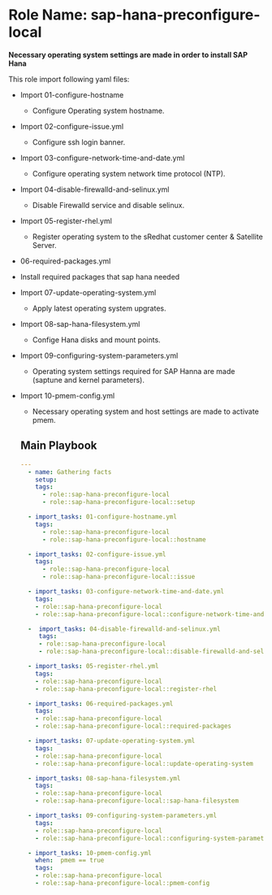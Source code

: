 Role Name: sap-hana-preconfigure-local
=========

**Necessary operating system settings are made in order to install SAP Hana**

This role import following yaml files:

- Import 01-configure-hostname
  - Configure Operating system hostname.
- Import 02-configure-issue.yml
  - Configure ssh login banner.
- Import 03-configure-network-time-and-date.yml
  - Configure operating system network time protocol (NTP).
- Import 04-disable-firewalld-and-selinux.yml
  - Disable Firewalld service and disable selinux.
- Import 05-register-rhel.yml
  - Register operating system to the sRedhat customer center & Satellite Server.
- 06-required-packages.yml
 - Install required packages that sap hana needed
- Import 07-update-operating-system.yml
  - Apply latest operating system upgrates.
- Import 08-sap-hana-filesystem.yml
  - Confige Hana disks and mount points.
- Import 09-configuring-system-parameters.yml
  -  Operating system settings required for SAP Hanna are made (saptune and kernel parameters).
- Import 10-pmem-config.yml
  - Necessary operating system and host settings are made to activate pmem.

  Main Playbook
  ----------------

  ```yaml
  ---
    - name: Gathering facts
      setup:
      tags:
        - role::sap-hana-preconfigure-local
        - role::sap-hana-preconfigure-local::setup

    - import_tasks: 01-configure-hostname.yml
      tags:
        - role::sap-hana-preconfigure-local
        - role::sap-hana-preconfigure-local::hostname

    - import_tasks: 02-configure-issue.yml
      tags:
        - role::sap-hana-preconfigure-local
        - role::sap-hana-preconfigure-local::issue

    - import_tasks: 03-configure-network-time-and-date.yml
      tags:
      - role::sap-hana-preconfigure-local
      - role::sap-hana-preconfigure-local::configure-network-time-and-date

    -  import_tasks: 04-disable-firewalld-and-selinux.yml
       tags:
       - role::sap-hana-preconfigure-local
       - role::sap-hana-preconfigure-local::disable-firewalld-and-selinux

    - import_tasks: 05-register-rhel.yml
      tags:
      - role::sap-hana-preconfigure-local
      - role::sap-hana-preconfigure-local::register-rhel

    - import_tasks: 06-required-packages.yml
      tags:
      - role::sap-hana-preconfigure-local
      - role::sap-hana-preconfigure-local::required-packages

    - import_tasks: 07-update-operating-system.yml
      tags:
      - role::sap-hana-preconfigure-local
      - role::sap-hana-preconfigure-local::update-operating-system

    - import_tasks: 08-sap-hana-filesystem.yml
      tags:
      - role::sap-hana-preconfigure-local
      - role::sap-hana-preconfigure-local::sap-hana-filesystem

    - import_tasks: 09-configuring-system-parameters.yml
      tags:
      - role::sap-hana-preconfigure-local
      - role::sap-hana-preconfigure-local::configuring-system-parameters

    - import_tasks: 10-pmem-config.yml
      when:  pmem == true
      tags:
      - role::sap-hana-preconfigure-local
      - role::sap-hana-preconfigure-local::pmem-config

  ```
